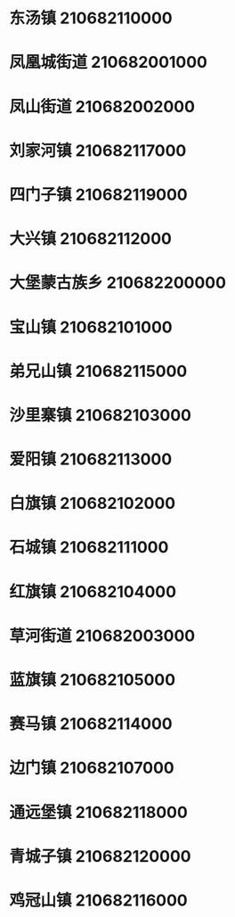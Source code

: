 # 东汤镇 210682110000
# 凤凰城街道 210682001000
# 凤山街道 210682002000
# 刘家河镇 210682117000
# 四门子镇 210682119000
# 大兴镇 210682112000
# 大堡蒙古族乡 210682200000
# 宝山镇 210682101000
# 弟兄山镇 210682115000
# 沙里寨镇 210682103000
# 爱阳镇 210682113000
# 白旗镇 210682102000
# 石城镇 210682111000
# 红旗镇 210682104000
# 草河街道 210682003000
# 蓝旗镇 210682105000
# 赛马镇 210682114000
# 边门镇 210682107000
# 通远堡镇 210682118000
# 青城子镇 210682120000
# 鸡冠山镇 210682116000
